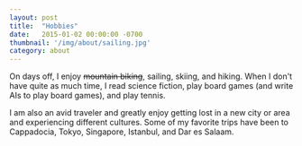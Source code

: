```yaml
---
layout: post
title:  "Hobbies"
date:   2015-01-02 00:00:00 -0700
thumbnail: '/img/about/sailing.jpg'
category: about
---
```

On days off, I enjoy ~~mountain biking~~, sailing, skiing, and hiking. When I don't have quite as much time, I read science fiction, play board games (and write AIs to play board games), and play tennis.

I am also an avid traveler and greatly enjoy getting lost in a new city or area and experiencing different cultures. Some of my favorite trips have been to Cappadocia, Tokyo, Singapore, Istanbul, and Dar es Salaam.